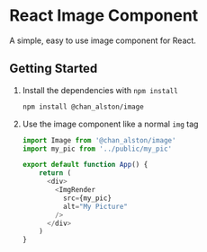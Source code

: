 # React Image Component

A simple, easy to use image component for React.

## Getting Started

1. Install the dependencies with `npm install`

    ```bash
    npm install @chan_alston/image
    ```

2. Use the image component like a normal `img` tag

    ```javascript
    import Image from '@chan_alston/image'
    import my_pic from '../public/my_pic'

    export default function App() {
        return (
          <div>
            <ImgRender
              src={my_pic}
              alt="My Picture"
            />
          </div>
        )
    }
    ```
